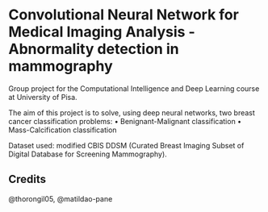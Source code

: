 # Convolutional Neural Network for Medical Imaging Analysis - Abnormality detection in mammography

Group project for the Computational Intelligence and Deep Learning course at University of Pisa.

The aim of this project is to solve, using deep neural networks, two breast
cancer classification problems:
• Benignant-Malignant classification
• Mass-Calcification classification

Dataset used:  modified CBIS DDSM (Curated Breast Imaging Subset of
Digital Database for Screening Mammography).


## Credits
@thorongil05, @matildao-pane
